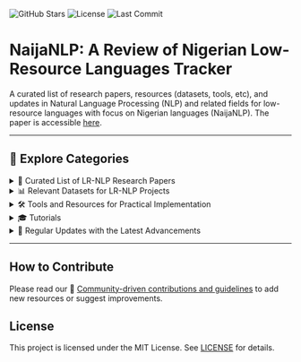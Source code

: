 ![GitHub Stars](https://img.shields.io/github/stars/ijdutse/naija-nlp?style=social)
![License](https://img.shields.io/badge/license-MIT-blue)
![Last Commit](https://img.shields.io/github/last-commit/ijdutse/naija-nlp)

# NaijaNLP: A Review of Nigerian Low-Resource Languages Tracker 
A curated list of research papers, resources (datasets, tools, etc), and updates in Natural Language Processing (NLP) and related fields for low-resource languages with focus on Nigerian languages (NaijaNLP). The paper is accessible [here](https://arxiv.org/pdf/2502.19784). 

---

## 📂 Explore Categories

<details>
<summary>📑 Curated List of LR-NLP Research Papers</summary>

### Research Papers on Nigerian Languages
1. **[Development of a diacritic-aware large vocabulary automatic speech recognition for Hausa language](https://link.springer.com/article/10.1007/s10772-024-10111-x)**  
   - Authors: AM Abubakar, D Gupta, S Vekkot  
   - Published: 2024  
   - [Link to Paper](https://link.springer.com/article/10.1007/s10772-024-10111-x)

2. **Hausamt v1. 0: Towards english-hausa neural machine translation**  
   - Authors: A Akinfaderin  
   - Published: 2020  
   - [Link to Paper](https://arxiv.org/pdf/2006.05014)


3. **Development of a general purpose sentiment lexicon for Igbo language**  
   - Authors: E Ogbuju, M Onyesolu  
   - Published: 2020  
   - [Link to Paper](https://arxiv.org/pdf/2004.14176)


[View All Papers](/papers)
</details>

<details>
<summary>📊 Relevant Datasets for LR-NLP Projects</summary>

### Datasets for Nigerian Languages
1. **Development of a diacritic-aware large vocabulary automatic speech recognition for Hausa language**  
   - Authors: AM Abubakar, D Gupta, S Vekkot  
   - Published: 2024  
   - [Link to Paper](https://link.springer.com/article/10.1007/s10772-024-10111-x)

2. **Hausamt v1. 0: Towards english-hausa neural machine translation**  
   - Authors: A Akinfaderin  
   - Published: 2020  
   - [Link to Paper](https://arxiv.org/pdf/2006.05014)


3. **Development of a general purpose sentiment lexicon for Igbo language**  
   - Authors: E Ogbuju, M Onyesolu  
   - Published: 2020  
   - [Link to Paper](https://arxiv.org/pdf/2004.14176)


[View All Datasets](/datasets)
</details>

<details>
<summary>🛠️ Tools and Resources for Practical Implementation</summary>

### Tools for Nigerian Languages
1. **NaijaLang Toolkit**  
   - Description: A Python library for processing Nigerian languages.  
   - Features: Tokenization, POS tagging, and more.  
   - [GitHub Repository](https://example.com)

2. **YorubaNLP**  
   - Description: A suite of tools for Yoruba language processing.  
   - Features: Sentiment analysis, text generation.  
   - [GitHub Repository](https://example.com)

3. **IgboTTS**  
   - Description: Text-to-speech system for the Igbo language.  
   - Features: High-quality voice synthesis.  
   - [GitHub Repository](https://example.com)

[View All Tools](/tools)
</details>

<details>
<summary>🎓 Tutorials</summary>

### Tutorials for NLP in Nigerian Languages
1. **Getting Started with Yoruba NLP**  
   - Description: A beginner-friendly guide to processing Yoruba text.  
   - [Link to Tutorial](https://example.com)

2. **Building a Hausa Language Model**  
   - Description: Step-by-step guide to training a language model for Hausa.  
   - [Link to Tutorial](https://example.com)

3. **Creating a Parallel Corpus for Igbo-English Translation**  
   - Description: Tutorial on building a dataset for machine translation.  
   - [Link to Tutorial](https://example.com)

[View All Tutorials](/tutorials)
</details>

<details>
<summary>🔄 Regular Updates with the Latest Advancements</summary>

### Latest Updates
1. **New Yoruba Text Corpus Released (October 2023)**  
   - Description: A new dataset with 50,000 Yoruba sentences has been released.  
   - [Read More](/updates/yoruba-corpus)

2. **IgboNLP Workshop Announced**  
   - Description: A workshop on Igbo NLP will be held in December 2023.  
   - [Read More](/updates/igbonlp-workshop)

3. **Hausa Speech Recognition Model Achieves SOTA**  
   - Description: A new model for Hausa speech recognition achieves state-of-the-art results.  
   - [Read More](/updates/hausa-speech-model)

[View All Updates](/updates)
</details>

---

## How to Contribute
Please read our 🤝 [Community-driven contributions and guidelines](CONTRIBUTING.md) to add new resources or suggest improvements.

## License
This project is licensed under the MIT License. See [LICENSE](LICENSE.md) for details.
